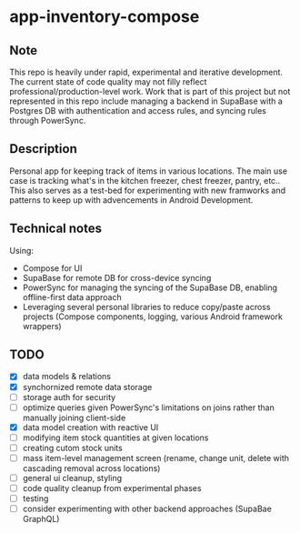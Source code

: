 # app-inventory-compose

## Note
This repo is heavily under rapid, experimental and iterative development. The current state of code quality may not filly reflect professional/production-level work.
Work that is part of this project but not represented in this repo include managing a backend in SupaBase with a Postgres DB with authentication and access rules, and syncing rules through PowerSync.

## Description
Personal app for keeping track of items in various locations. The main use case is tracking what's in the kitchen freezer, chest freezer, pantry, etc..
This also serves as a test-bed for experimenting with new framworks and patterns to keep up with advencements in Android Development.


## Technical notes
Using:
- Compose for UI
- SupaBase for remote DB for cross-device syncing
- PowerSync for managing the syncing of the SupaBase DB, enabling offline-first data approach
- Leveraging several personal libraries to reduce copy/paste across projects (Compose components, logging, various Android framework wrappers)

## TODO
- [x] data models & relations
- [x] synchornized remote data storage
- [ ] storage auth for security
- [ ] optimize queries given PowerSync's limitations on joins rather than manually joining client-side
- [x] data model creation with reactive UI
- [ ] modifying item stock quantities at given locations
- [ ] creating cutom stock units
- [ ] mass item-level management screen (rename, change unit, delete with cascading removal across locations)
- [ ] general ui cleanup, styling
- [ ] code quality cleanup from experimental phases
- [ ] testing
- [ ] consider experimenting with other backend approaches (SupaBae GraphQL)

